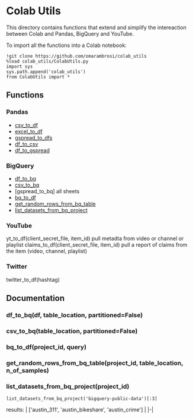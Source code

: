 # Colab Utils
This directory contains functions that extend and simplify the intereaction between Colab and Pandas, BigQuery and YouTube.

To import all the functions into a Colab notebook:
```colab
!git clone https://github.com/omarambrosi/colab_utils
%load colab_utils/ColabUtils.py
import sys
sys.path.append('colab_utils')
from ColabUtils import *
```

## Functions

### Pandas
* [csv_to_df](#csv_to_df)
* [excel_to_df](#excel_to_df)
* [gspread_to_dfs](#gspread_to_dfs)
* [df_to_csv](#df_to_csv)
* [df_to_gspread](#df_to_gspread)

### BigQuery
* [df_to_bq](#df_to_bq)
* [csv_to_bq](#csv_to_bq)
* [gspread_to_bq] all sheets
* [bq_to_df](#bq_to_df)
* [get_random_rows_from_bq_table](#get_random_rows_from_bq_table)
* [list_datasets_from_bq_project](#list_datasets_from_bq_project)

### YouTube
yt_to_df(client_secret_file, item_id) pull metadta from video or channel or playlist
claims_to_df(client_secret_file, item_id) pull a report of claims from the item (video, channel, playlist)

### Twitter
twitter_to_df(hashtag)

## Documentation
### df_to_bq(df, table_location, partitioned=False)
### csv_to_bq(table_location, partitioned=False)
### bq_to_df(project_id, query)
### get_random_rows_from_bq_table(project_id, table_location, n_of_samples)
### list_datasets_from_bq_project(project_id)
```colab
list_datasets_from_bq_project('bigquery-public-data')[:3]
```
results:
| ['austin_311', 'austin_bikeshare', 'austin_crime'] |
|-|
